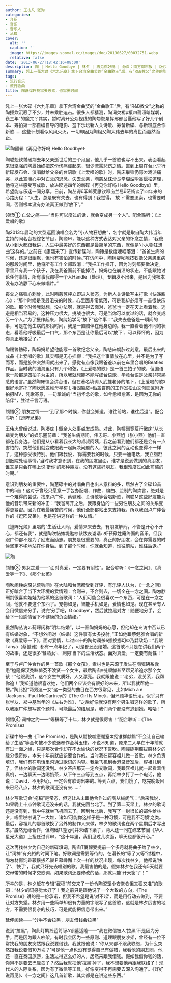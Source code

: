 ```yaml
---
author: 王击凡 张洵
categories:
- 介绍
- 音乐
- 音乐人
- 品碟
cover:
  alt: ''
  caption: ''
  image: https://images.soomal.cc/images/doc/20130627/00032751.webp
  relative: false
date: '2013-06-27T18:42:16+08:00'
description: 陶 | Hello Goodbye | 林夕 | 再见你好吗 | 源自：南方都市报 | 版权：转载 |  平均/总评分：10.00/20
summary: 凭上一张大碟《六九乐章》拿下台湾金曲奖的“金曲歌王”后，有“R&B教父”之称的陶�捶炊�沉寂了不少，并未乘胜追击。很多人都猜测，陶�词欠裼ρ榱四蔷洹暗媒鹎�，衰三年”的魔咒？其实，暂时离开公众视线的陶�匆恢泵挥邢邢吕矗�他写了好几个剧本、筹拍第一部自编自导的电影……
tags:
- 流行音乐
- 流行歌曲
title: 陶矗悍畔拢需要思索，也需要时间
---
```


凭上一张大碟《六九乐章》拿下台湾金曲奖的“金曲歌王”后，有“R&B教父”之称的陶捶炊沉寂了不少，并未乘胜追击。很多人都猜测，陶词欠裼ρ榱四蔷洹暗媒鹎，衰三年”的魔咒？其实，暂时离开公众视线的陶匆恢泵挥邢邢吕矗他写了好几个剧本、筹拍第一部自编自导的电影、签下乐坛新人关诗敏、筹备新碟、与新班底合作新歌……这些计划看似风风火火，一切却因为陶粗父陶大伟去年的离世而戛然而止。

![陶醋辑《再见你好吗 Hello Goodbye》](https://images.soomal.cc/images/doc/20130627/00032751_01.webp)





陶聪蚣钦弑硎荆去年父亲逝世后的三个月里，他几乎一首歌也写不出来。表面看起来很坚强的陶矗始终把这份伤痛藏起来，很少流露悲伤之情。直到上周在台北举行新碟发布会、演唱献给父亲的台语歌《上爱唱的歌》时，陶床攀锥仍谔ㄉ戏派痛哭，以此宣泄心中对亡父的思念。失去父亲，陶慈丛诔沙ぶ辛煳蛄瞬簧偃松道理，他将这些感受写成歌，放进暌违四年的新碟《再见你好吗 Hello Goodbye》里，希望能与乐迷一同分享。日前，陶丛谔ū苯邮芰思钦叩亩兰易ǚ茫畅谈了四年来的心路历程：“人生，总是既有失去，也有得到！我觉得，‘放下’需要思索，也需要时间，否则根本没有办法真正做到‘放下’。”

领悟① 亡父之痛――“当你可以度过的话，就会变成另一个人”。配合聆听：《上爱唱的歌》

陶2013年启动的大型巡回演唱会名为“小人物狂想曲”，名字就是取自陶大伟当年主持的同名台视综艺节目，陶聪Ｍ，能以这种方式表达对父亲的怀念之情，“我爸从小到大都跟我讲，人生中最美好的东西都是最简单的东西，就像是‘小人物狂想曲’这样的。”之前在《康熙来了》宣传新碟时，陶锤是数度哽咽落泪：“爸爸生病的时候，还是很幽默，但也有害怕的时候。”在访问中，陶锤嫠吣隙技钦撸父亲患重病的那段时间里，他将所有工作全部取消：“我把工作推开，因为时刻都要做决定。家里只有我一个孩子，我在我爸面前不能掉泪，妈妈也在崩溃的状态，不能跟她讨论任何事情，所有事我都得一个人Handle（处理）。专辑发不出来，是因为我根本没有办法静下心来做唱片。”

丧父之痛锥心刺骨，此时陶慈葱枰立即进入状态，为新人关诗敏写主打歌《快递甜心》：“那个时候是我最沮丧的时候，心里面非常低落，可是我却必须写一首很快乐的歌。那个时候我就想，没办法啊，就是得去面对，爸爸也一定在天上看着我。逃避是相当容易的，这种压力很大，挑战也很大。可是当你可以度过的话，就会变成另一个人。”为了振作起来，陶纯始学习“放下”这件事：“我失去爸爸是一瞬间的事，可是在他生病的那段时间，我是一直陪伴在他身边的。我一直看着他不同的状态，看着他呼吸最后一口气，那个东西是让你最后可以‘放下’、可以释怀的，因为你真正地接受了。”

陶赐瞥鲂碌，陶妈妈希望他能写一首歌纪念父亲，陶慈床幌胩过刻意，最后出来的成品《上爱唱的歌》其实都是无心插柳：“我把这个事情放在心里，并不是为了写而写，而是旋律突然间就出来了，感觉有点像我跟爸爸以前在车里合唱的Beatles作品。当时我的脑海里只有几个和弦，《上爱唱的歌》是一首三拍子的歌，但国语歌一般都是四拍子为主的，所以我就想能不能写成台语歌，毕竟台语是父亲非常熟悉的语言。”虽然陶床惶会讲台语，但在著名填词人武雄老师的笔下，《上爱唱的歌》很好地寄托了陶炊愿盖椎母星椤Ｌ椿固匾庋≡诟盖咨前的工作室松山文创园区附近拍摄MV，凭歌寄意，一句挚诚的“当初怀念的歌，如今愈唱愈寒，是因为无你的陪伴”，胜过千言万语。

领悟② 朋友之情――“到了那个时候，你就会知道，谁往前站，谁往后退”。配合聆听：《逗阵兄弟》

王伟忠曾经说过，陶凑庑┠甑奈人处事越发成熟。对此，陶幢硎竞芨行徽庑“从长辈变为朋友”的娱乐圈前辈：“我爸生病期间，伟忠哥、小燕姐（张小燕）他们一直都在我身边。他们是从小看着我长大的叔叔阿姨，我之前看到他们都还是会有一点害怕的，突然他们就变成跟我一起解决问题的人，彼此之间的互动也变得不一样了，这种感受很特别。他们跟我说，‘你需要我的时候，只要一通电话，我立刻赶到医院处理事情。’当时我才意识到，在我的朋友里面，谁才是说到做到的真朋友，谁又是只会在嘴上说‘挺你’的那种朋友。没有这些好朋友，我很难度过如此煎熬的时期。”

意识到朋友的重要性，陶葱碌中的对唱曲目也出人意料的多，居然占了全碟13首中的5首！这对于曾经只愿意一手包办配唱、作曲、编曲、监制的陶炊言，绝对是一个难得的尝试。找来卢广仲、蔡健雅、关诗敏等合唱新歌，陶聪Ｍ这些好友能为他的音乐带来新的冲击：“我爸离开之后，我跟身边的一些男性朋友之间的关系变得更紧密。因为在我最痛苦的时候，他们全部都站出来支持我，所以我跟卢广仲合作的《逗阵兄弟》，也是在讲这样的一种友情。”

《逗阵兄弟》里唱的“生活让人闷，爱情来来去去，有朋友解闷，不管是开心不开心，都还有我”，就是陶吹恼媸堤逖椋骸跋衷谑谐∩虾苌儆姓庵终面的音乐，但我跟广仲都不是为了励志而励志。朋友是很重要的，真正的好朋友，会在你需要的时候坚定不移地站在你身后。到了那个时候，你就会知道，谁往前站，谁往后退。”

![陶](https://images.soomal.cc/images/doc/20130627/00032752.webp)





领悟③ 男女之爱――“面对真爱，一定要有耐性”。配合聆听：《一念之间》、《真爱等一下》、《那个女孩》

陶吹闹鞔蚋琛兑荒钪间》在大陆和台湾都受到好评，有乐评人认为，《一念之间》正好暗合了当下大环境的爱情观：合则来，不合则去，一切全在一念之间。陶匆脖硎荆很喜欢娃娃为他填的这首歌词：“人们可能会很喜欢一个东西，可是在一念之间，他就不要这个东西了。宠物如是，智能手机如是，爱情也如是。现在甚至有人会用微信来分手，说完‘分手吧，G oodbye’，然后就拉黑对方！随便地分手，会给下一段感情留下不健康的负面情绪。”

虽然陶丛诜⒉蓟嵘闲称“明年结婚”，以一圆陶妈妈的心愿，但他却在专访中否认已有结婚对象，“不想外间对（结婚）这件事有太多投射。”正如他跟蔡健雅合唱的新歌《真爱等一下》，面对爱情，年过四十的陶匆谰杀ё挪换挪幻Φ乃嬖敌奶：“我跟Tanya（蔡健雅）都有一点年纪了，可是都还没结婚。这首歌不只是在讲我们两个的故事，还是很多‘轻熟女’、‘剩男’当下的生活状态。面对真爱，一定要有耐性！”

至于与卢广仲合作的另一首歌《那个女孩》，素材也是来源于发生在陶瓷砩系囊患“迨隆保汉秃眯值芟不渡贤一个女生，最后陶囱≡裢顺觯甚至帮兄弟追求那个女孩！“他跟我讲，这个女生气质好，人又漂亮。我就跟他说：‘老弟，没关系，我帮你追！’我知道他很喜欢她，他们两个应该会有很好的未来，所以我就帮他一把。”陶此担“两男追一女”这一类型的曲目在西方很常见，比如Mich a e lJackson、Paul McCartney的《The Girl Is Mine》，但环顾华语乐坛，似乎只有张学友、郑中基当年的《左右为难》，“之后好像就没有两个男生唱这样的歌了，所以我跟广仲想写这个题材，可能最后的结局是，我们两个都没有追到她，哈哈！”

领悟④ 词神之约――“等稿等了十年，林夕就是很厉害！”配合聆听：《The Promise》

新碟中的一曲《The Promise》，是陶从搿按噬瘛绷窒Φ氖锥群献鳎“不会让自己输给了生活”等金句被不少歌迷奉作金科玉律。不说不知道，原来二人早在十年前就有过一面之缘，只是那次合作却在不太愉快的状况下告吹。陶幢硎荆骸拔腋林夕的缘分很奇妙，本来十年前就应该要合作的。当时我在帮容祖儿做一首歌，林夕负责填词，我们有在电话里沟通过歌词的内容。我坐飞机到香港录音室后，容祖儿到了，但林夕的歌词还没到。林夕答应那天一定会交歌词，我跟容祖儿就一起看着传真机，一边聊天一边喝奶茶，从下午三点等到五点，再给林夕打了一个电话，他说：‘David，不用担心，一定会有歌词出来的。’等到六点，我们饿了，吃完晚饭回来已经八点，林夕的歌词还没有来……”

林夕写歌词会“拖稿”是常态，但这让从未跟他合作过的陶从械闵气：“后来我说，如果晚上十点钟歌词还没来的话，我就先回台北了。到了第二天早上，林夕的歌词还是没有到，我中午就坐飞机回去了。回到台北后，我写了一封很长的邮件给林夕，噼里啪啦说了一大堆，诸如‘可能你这样子是一种习惯，可是我不习惯’之类。最后，容祖儿的那首歌换了另外的制作人来做，林夕的歌词也在两个星期后才写出来。”虽然无缘合作，但陶础⒘窒χ间并未结下梁子，两人还一同在综艺节目《华人星光大道》上担任过评审，“这十年里，我们见过几次面，聊天也都很开心。”

这次再找林夕为自己的新碟填词，陶囱Т厦髁耍提前一个多月就将曲子给了林夕，让“词神”有充裕的时间下笔。好歌词是需要等待的，在漫长的“等了又等”过程中，陶匆材衙饨乖辏骸拔乙驳Ｐ幕嵊懈上次一样的状况出现，每次找林夕，他都说‘快了’、‘快了’，我就只好先去唱别的歌。我最害怕的是，假如林夕在我还有5天就要交母带的时候才交歌词，如果歌词还要修改的话，那就只能‘开天窗’了！”

所幸的是，林夕赶在专辑“截稿”前交来了一份令陶瓷罡小安豢欤但又狠又准”的歌词：“林夕的词感觉太好了！我之前只是跟他说了一个大致的方向，《The Promise》讲的是一份承诺，但我不希望是说‘对不起’，而是用行动去做到，不要让对方失望。林夕用一些简单却很有力量的字眼写了这首歌，这就是林夕厉害的地方，不需要很复杂的技巧，可是就能把信息带出来。”

延伸阅读――“分手不会拉黑，朋友借钱会拉黑”

说到“拉黑”，陶此灯鹪凇芭笥讶Α钡墓适隆――“我在微信被人‘拉黑’不是因为分手，而是因为跟人吵架。有时我会因为一些原则、道理跟朋友吵架，曾经有一位不常找我的朋友突然跟我说要借钱，我就跟他说：‘你从来都不跟我联络，为什么突然跟我说要借10万块？’可是他一点也没有觉得自己有做错，我看他的朋友圈，他还一直在泰国旅游，生活过得这么好的人，居然来跟我借钱。假如我借你钱的话，你岂不是要去巴厘岛了？然后我就把他‘拉黑’掉了，我不想要他再跟我联络了！现代人的人际关系，因为有了微信等工具，好像变得不再需要去深入沟通了。《好好说再见》、《一念之间》这几首新歌，其实都是在讲这些东西。”